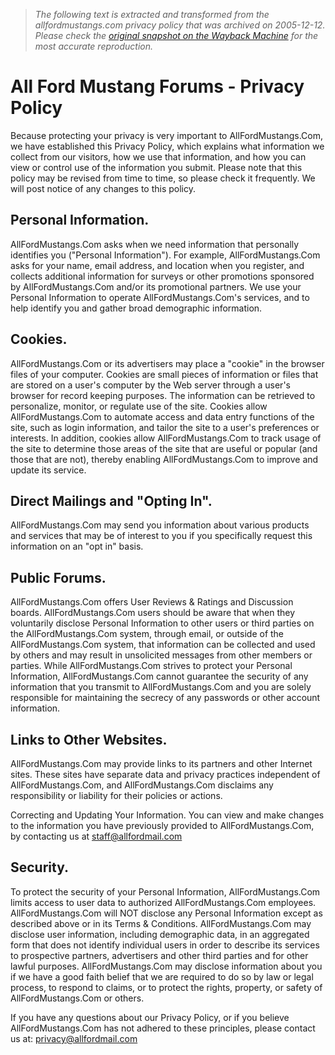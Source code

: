 > *The following text is extracted and transformed from the allfordmustangs.com privacy policy that was archived on 2005-12-12. Please check the [original snapshot on the Wayback Machine](https://web.archive.org/web/20051212135304id_/http%3A//www.allfordmustangs.com/forums/privacy.php) for the most accurate reproduction.*

# All Ford Mustang Forums - Privacy Policy

Because protecting your privacy is very important to AllFordMustangs.Com, we have established this Privacy Policy, which explains what information we collect from our visitors, how we use that information, and how you can view or control use of the information you submit. Please note that this policy may be revised from time to time, so please check it frequently. We will post notice of any changes to this policy. 

## Personal Information.

AllFordMustangs.Com asks when we need information that personally identifies you ("Personal Information"). For example, AllFordMustangs.Com asks for your name, email address, and location when you register, and collects additional information for surveys or other promotions sponsored by AllFordMustangs.Com and/or its promotional partners. We use your Personal Information to operate AllFordMustangs.Com's services, and to help identify you and gather broad demographic information. 

## Cookies.

AllFordMustangs.Com or its advertisers may place a "cookie" in the browser files of your computer. Cookies are small pieces of information or files that are stored on a user's computer by the Web server through a user's browser for record keeping purposes. The information can be retrieved to personalize, monitor, or regulate use of the site. Cookies allow AllFordMustangs.Com to automate access and data entry functions of the site, such as login information, and tailor the site to a user's preferences or interests. In addition, cookies allow AllFordMustangs.Com to track usage of the site to determine those areas of the site that are useful or popular (and those that are not), thereby enabling AllFordMustangs.Com to improve and update its service. 

## Direct Mailings and "Opting In".

AllFordMustangs.Com may send you information about various products and services that may be of interest to you if you specifically request this information on an "opt in" basis. 

## Public Forums.

AllFordMustangs.Com offers User Reviews & Ratings and Discussion boards. AllFordMustangs.Com users should be aware that when they voluntarily disclose Personal Information to other users or third parties on the AllFordMustangs.Com system, through email, or outside of the AllFordMustangs.Com system, that information can be collected and used by others and may result in unsolicited messages from other members or parties. While AllFordMustangs.Com strives to protect your Personal Information, AllFordMustangs.Com cannot guarantee the security of any information that you transmit to AllFordMustangs.Com and you are solely responsible for maintaining the secrecy of any passwords or other account information. 

## Links to Other Websites.

AllFordMustangs.Com may provide links to its partners and other Internet sites. These sites have separate data and privacy practices independent of AllFordMustangs.Com, and AllFordMustangs.Com disclaims any responsibility or liability for their policies or actions. 

Correcting and Updating Your Information. You can view and make changes to the information you have previously provided to AllFordMustangs.Com, by contacting us at [staff@allfordmail.com](https://web.archive.org/web/20051212135304id_/http%3A//www.allfordmustangs.com/forums/staff@allfordmail.com)

## Security.

To protect the security of your Personal Information, AllFordMustangs.Com limits access to user data to authorized AllFordMustangs.Com employees. AllFordMustangs.Com will NOT disclose any Personal Information except as described above or in its Terms & Conditions. AllFordMustangs.Com may disclose user information, including demographic data, in an aggregated form that does not identify individual users in order to describe its services to prospective partners, advertisers and other third parties and for other lawful purposes. AllFordMustangs.Com may disclose information about you if we have a good faith belief that we are required to do so by law or legal process, to respond to claims, or to protect the rights, property, or safety of AllFordMustangs.Com or others. 

If you have any questions about our Privacy Policy, or if you believe AllFordMustangs.Com has not adhered to these principles, please contact us at: [privacy@allfordmail.com](mailto:privacy@allfordmail.com)
